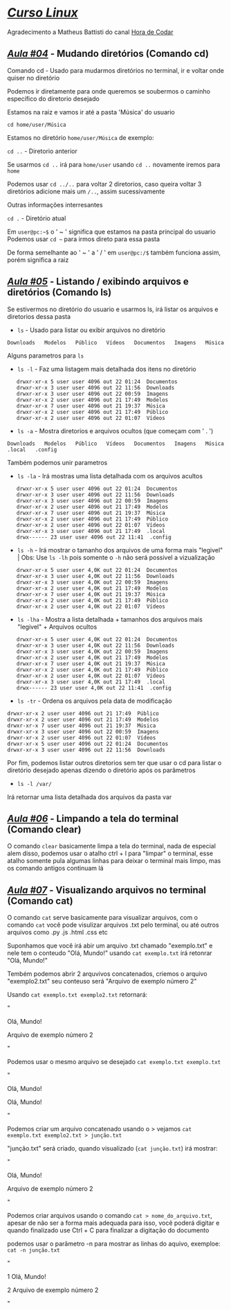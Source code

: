 # [*Curso Linux*](https://www.youtube.com/playlist?list=PLnDvRpP8BnezDTtL8lm6C-UOJZn-xzALH) 
Agradecimento a Matheus Battisti do canal [Hora de Codar](https://www.youtube.com/channel/UCDoFiMhpOnLFq1uG4RL4xag)
## [*Aula #04*](https://www.youtube.com/watch?v=I6jWfLEG7kk&list=PLnDvRpP8BnezDTtL8lm6C-UOJZn-xzALH&index=4) - Mudando diretórios (Comando cd)

Comando cd - Usado para mudarmos diretórios no terminal, ir e voltar onde quiser no diretório

Podemos ir diretamente para onde queremos se soubermos o caminho específico do diretorio desejado

Estamos na raiz e vamos ir até a pasta 'Música' do usuario

`cd home/user/Música`

Estamos no diretório `home/user/Música` de exemplo:

`cd ..` - Diretorio anterior

Se usarmos `cd ..` irá para `home/user` usando `cd ..` novamente iremos para `home`

Podemos usar `cd ../..` para voltar 2 diretorios, caso queira voltar 3 diretórios adicione mais um `/..`, assim sucessivamente

Outras informações interresantes 

`cd .` - Diretório atual

Em `user@pc:~$` o ' ~ ' significa que estamos na pasta principal do usuario
Podemos usar `cd ~` para irmos direto para essa pasta

De forma semelhante ao ' ~ ' a ' / ' em `user@pc:/$` também funciona assim, porém significa a raiz

## [*Aula #05*](https://www.youtube.com/watch?v=QXJ6_4HPx5Q) - Listando / exibindo arquivos e diretórios (Comando ls)

Se estivermos no diretório do usuario e usarmos ls, irá listar os arquivos e diretorios dessa pasta

- `ls` - Usado para listar ou exibir arquivos no diretório

`Downloads   Modelos   Público   Vídeos   Documentos   Imagens   Música`

Alguns parametros para `ls`

- `ls -l` - Faz uma listagem mais detalhada dos itens no diretório

```
   drwxr-xr-x 5 user user 4096 out 22 01:24  Documentos
   drwxr-xr-x 3 user user 4096 out 22 11:56  Downloads
   drwxr-xr-x 3 user user 4096 out 22 00:59  Imagens
   drwxr-xr-x 2 user user 4096 out 21 17:49  Modelos
   drwxr-xr-x 7 user user 4096 out 21 19:37  Música
   drwxr-xr-x 2 user user 4096 out 21 17:49  Público
   drwxr-xr-x 2 user user 4096 out 22 01:07  Vídeos
```

- `ls -a` - Mostra diretorios e arquivos ocultos (que começam com ' . ')

`Downloads   Modelos   Público   Vídeos   Documentos   Imagens   Música   .local   .config`

Também podemos unir parametros

- `ls -la` - Irá mostras uma lista detalhada com os arquivos acultos

```
   drwxr-xr-x 5 user user 4096 out 22 01:24  Documentos
   drwxr-xr-x 3 user user 4096 out 22 11:56  Downloads
   drwxr-xr-x 3 user user 4096 out 22 00:59  Imagens
   drwxr-xr-x 2 user user 4096 out 21 17:49  Modelos
   drwxr-xr-x 7 user user 4096 out 21 19:37  Música
   drwxr-xr-x 2 user user 4096 out 21 17:49  Público
   drwxr-xr-x 2 user user 4096 out 22 01:07  Vídeos
   drwxr-xr-x 3 user user 4096 out 21 17:49  .local
   drwx------ 23 user user 4096 out 22 11:41  .config

```

- `ls -h` - Irá mostrar o tamanho dos arquivos de uma forma mais "legivel" | Obs: Use `ls -lh` pois somente o `-h` não será possivel a vizualização

```
   drwxr-xr-x 5 user user 4,0K out 22 01:24  Documentos
   drwxr-xr-x 3 user user 4,0K out 22 11:56  Downloads
   drwxr-xr-x 3 user user 4,0K out 22 00:59  Imagens
   drwxr-xr-x 2 user user 4,0K out 21 17:49  Modelos
   drwxr-xr-x 7 user user 4,0K out 21 19:37  Música
   drwxr-xr-x 2 user user 4,0K out 21 17:49  Público
   drwxr-xr-x 2 user user 4,0K out 22 01:07  Vídeos
```

- `ls -lha` - Mostra a lista detalhada + tamanhos dos arquivos mais "legivel" + Arquivos ocultos

```
   drwxr-xr-x 5 user user 4,0K out 22 01:24  Documentos
   drwxr-xr-x 3 user user 4,0K out 22 11:56  Downloads
   drwxr-xr-x 3 user user 4,0K out 22 00:59  Imagens
   drwxr-xr-x 2 user user 4,0K out 21 17:49  Modelos
   drwxr-xr-x 7 user user 4,0K out 21 19:37  Música
   drwxr-xr-x 2 user user 4,0K out 21 17:49  Público
   drwxr-xr-x 2 user user 4,0K out 22 01:07  Vídeos
   drwxr-xr-x 3 user user 4,0K out 21 17:49  .local
   drwx------ 23 user user 4,0K out 22 11:41  .config
```

- `ls -tr` - Ordena os arquivos pela data de modificação

```
drwxr-xr-x 2 user user 4096 out 21 17:49  Público
drwxr-xr-x 2 user user 4096 out 21 17:49  Modelos
drwxr-xr-x 7 user user 4096 out 21 19:37  Música
drwxr-xr-x 3 user user 4096 out 22 00:59  Imagens
drwxr-xr-x 2 user user 4096 out 22 01:07  Vídeos
drwxr-xr-x 5 user user 4096 out 22 01:24  Documentos
drwxr-xr-x 3 user user 4096 out 22 11:56  Downloads
```

Por fim, podemos listar outros diretorios sem ter que usar o cd para listar o diretório desejado apenas dizendo o diretório após os parâmetros

- `ls -l /var/`

Irá retornar uma lista detalhada dos arquivos da pasta var

## [*Aula #06*](https://www.youtube.com/watch?v=YZyuUM-4AnQ) - Limpando a tela do terminal (Comando clear)

O comando `clear` basicamente limpa a tela do terminal, nada de especial alem disso, podemos usar o atalho ctrl + l para "limpar" o terminal, esse atalho somente pula algumas linhas para deixar o terminal mais limpo, mas os comando antigos continuam lá

## [*Aula #07*](https://www.youtube.com/watch?v=6o1ucZJNXuc&list=PLnDvRpP8BnezDTtL8lm6C-UOJZn-xzALH&index=7&t=1s) - Visualizando arquivos no terminal (Comando cat)

O comando `cat` serve basicamente para visualizar arquivos, com o comando `cat` você pode visulizar arquivos .txt pelo terminal, ou até outros arquivos como .py .js .html .css etc

Suponhamos que você irá abir um arquivo .txt chamado "exemplo.txt" e nele tem o conteudo "Olá, Mundo!"
usando `cat exemplo.txt` irá retonrar "Olá, Mundo!"

Tembém podemos abrir 2 arquvivos concatenados, criemos o arquivo "exemplo2.txt" seu conteuso será "Arquivo de exemplo número 2"

Usando `cat exemplo.txt exemplo2.txt` retornará:

"

Olá, Mundo!

Arquivo de exemplo número 2

"

Podemos usar o mesmo arquivo se desejado `cat exemplo.txt exemplo.txt`

"

Olá, Mundo!

Olá, Mundo!

"

Podemos criar um arquivo concatenado usando o > vejamos `cat exemplo.txt exemplo2.txt > junção.txt`

"junção.txt" será criado, quando visualizado (`cat junção.txt`) irá mostrar:

"

Olá, Mundo!

Arquivo de exemplo número 2

"

Podemos criar arquivos usando o comando `cat > nome_do_arquivo.txt`, apesar de não ser a forma mais adequada para isso, vocẽ poderá digitar e quando finalizado use Ctrl + C para finalizar a digitação do documento

podemos usar o parâmetro -n para mostrar as linhas do aquivo, exemploe: `cat -n junção.txt`

"

1  Olá, Mundo!

2  Arquivo de exemplo número 2

"

